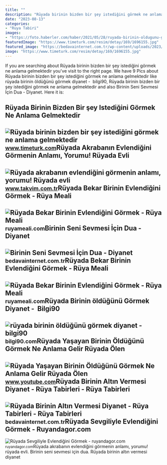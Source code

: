```yaml
---
title: ""
description: "Rüyada birinin bizden bir şey istediğini görmek ne anlama gelmektedir"
date: "2023-08-13"
categories:
- "Ruya Tabiri"
images:
- "https://foto.haberler.com/haber/2021/05/28/ruyada-birinin-oldugunu-gormek-ne-anlama-geliyor-14163329_8691_amp.jpg"
featuredImage: "https://www.timeturk.com/resim/detay/169/1696155.jpg"
featured_image: "https://bedavainternet.com.tr/wp-content/uploads/2023/04/Ruyada-Birinin-Altin-Vermesi-Diyanet.webp"
image: "https://www.timeturk.com/resim/detay/169/1696155.jpg"
---
```


If you are searching about Rüyada birinin bizden bir şey istediğini görmek ne anlama gelmektedir you've visit to the right page. We have 9 Pics about Rüyada birinin bizden bir şey istediğini görmek ne anlama gelmektedir like rüyada birinin öldüğünü görmek diyanet - ️ bilgi90, Rüyada birinin bizden bir şey istediğini görmek ne anlama gelmektedir and also Birinin Seni Sevmesi İçin Dua - Diyanet. Here it is:

Rüyada Birinin Bizden Bir şey Istediğini Görmek Ne Anlama Gelmektedir
---------------------------------------------------------------------

 ![Rüyada birinin bizden bir şey istediğini görmek ne anlama gelmektedir](https://www.timeturk.com/resim/detay/169/1696155.jpg) <small>www.timeturk.com</small>Rüyada Akrabanın Evlendiğini Görmenin Anlamı, Yorumu! Rüyada Evli
-----------------------------------------------------------------

 ![Rüyada akrabanın evlendiğini görmenin anlamı, yorumu! Rüyada evli](https://iatkv.tmgrup.com.tr/2aef80/600/314/0/0/740/386?u=https:%2f%2fitkv.tmgrup.com.tr%2falbum%2f2022%2f03%2f18%2fruyada-evli-birinin-evlendigini-gormek-ne-anlama-gelir-neye-isarettir-ruyada-akrabanin-evlendigini-gormenin-an-1647618837906.jpeg) <small>www.takvim.com.tr</small>Rüyada Bekar Birinin Evlendiğini Görmek - Rüya Meali
----------------------------------------------------

 ![Rüyada Bekar Birinin Evlendiğini Görmek - Rüya Meali](http://ruyameali.com/wp-content/uploads/2019/03/aileden-bekar-birinin-evlendigini-gormek.jpg) <small>ruyameali.com</small>Birinin Seni Sevmesi İçin Dua - Diyanet
---------------------------------------

 ![Birinin Seni Sevmesi İçin Dua - Diyanet](https://bedavainternet.com.tr/wp-content/uploads/2022/08/Birinin-Seni-Sevmesi-Icin-Dua.webp) <small>bedavainternet.com.tr</small>Rüyada Bekar Birinin Evlendiğini Görmek - Rüya Meali
----------------------------------------------------

 ![Rüyada Bekar Birinin Evlendiğini Görmek - Rüya Meali](http://ruyameali.com/wp-content/uploads/2019/03/ruyada-bekar-birinin-evlendigini-dugun-yaptigini-gormek-1140x760.jpg) <small>ruyameali.com</small>Rüyada Birinin öldüğünü Görmek Diyanet - ️ Bilgi90
--------------------------------------------------

 ![rüyada birinin öldüğünü görmek diyanet - ️ bilgi90](https://foto.haberler.com/haber/2021/05/28/ruyada-birinin-oldugunu-gormek-ne-anlama-geliyor-14163329_8691_amp.jpg) <small>bilgi90.com</small>Rüyada Yaşayan Birinin Öldüğünü Görmek Ne Anlama Gelir Rüyada Ölen
------------------------------------------------------------------

 ![Rüyada Yaşayan Birinin Öldüğünü Görmek Ne Anlama Gelir Rüyada Ölen](https://i.ytimg.com/vi/VrzCzkE2X1g/maxresdefault.jpg) <small>www.youtube.com</small>Rüyada Birinin Altın Vermesi Diyanet - Rüya Tabirleri - Rüya Tabirleri
----------------------------------------------------------------------

 ![Rüyada Birinin Altın Vermesi Diyanet - Rüya Tabirleri - Rüya Tabirleri](https://bedavainternet.com.tr/wp-content/uploads/2023/04/Ruyada-Birinin-Altin-Vermesi-Diyanet.webp) <small>bedavainternet.com.tr</small>Rüyada Sevgiliyle Evlendiğini Görmek - Ruyandagor.com
-----------------------------------------------------

 ![Rüyada Sevgiliyle Evlendiğini Görmek - ruyandagor.com](https://images.ruyandagor.com/2017/11/sevgiliyle-evlendigini-gormek-1619.jpg) <small>ruyandagor.com</small>Rüyada akrabanın evlendiğini görmenin anlamı, yorumu! rüyada evli. Birinin seni sevmesi i̇çin dua. Rüyada birinin altın vermesi diyanet
